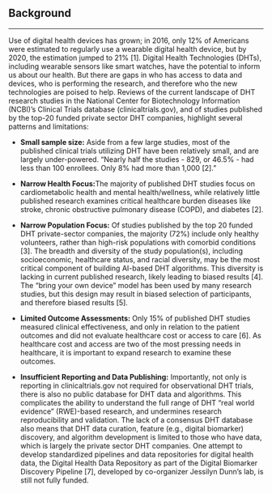 <html xmlns="http://www.w3.org/1999/xhtml" lang="en"><head>
<meta http-equiv="content-type" content="text/html; charset=UTF-8">
        <meta charset="UTF-8">
        <meta name="viewport" content="width=device-width, initial-scale=1.0">
        <title>Dlang ETC</title>
    </head>
    <body>
        <h2>Background</h2>
        <hr>
<p>Use of digital health devices has grown; in 2016, only 12% of Americans were estimated to
regularly use a wearable digital health device, but by 2020, the estimation jumped to 21% [1].
Digital Health Technologies (DHTs), including wearable sensors like smart watches, have the
potential to inform us about our health. But there are gaps in who has access to data and devices,
who is performing the research, and therefore who the new technologies are poised to help.
Reviews of the current landscape of DHT research studies in the National Center for
Biotechnology Information (NCBI)’s Clinical Trials database (clinicaltrials.gov), and of studies
published by the top-20 funded private sector DHT companies, highlight several patterns and
limitations:</p>
<ul>
    <li><p><b>Small sample size:</b> Aside from a few large studies, most of the published clinical trials
        utilizing DHT have been relatively small, and are largely under-powered. “Nearly half the
        studies - 829, or 46.5% - had less than 100 enrollees. Only 8% had more than 1,000 [2].”</p></li>
    <li><p><b>Narrow Health Focus:</b>The majority of published DHT studies focus on cardiometabolic
        health and mental health/wellness, while relatively little published research examines critical
        healthcare burden diseases like stroke, chronic obstructive pulmonary disease (COPD), and
        diabetes [2].</p></li>
    <li><p><b>Narrow Population Focus:</b> Of studies published by the top 20 funded DHT private-sector
        companies, the majority (72%) include only healthy volunteers, rather than high-risk
        populations with comorbid conditions [3]. The breadth and diversity of the study
        population(s), including socioeconomic, healthcare status, and racial diversity, may be the
        most critical component of building AI-based DHT algorithms. This diversity is lacking in
        current published research, likely leading to biased results [4]. The “bring your own device”
        model has been used by many research studies, but this design may result in biased selection
        of participants, and therefore biased results [5].</p></li>
    <li><p><b>Limited Outcome Assessments:</b> Only 15% of published DHT studies measured clinical
        effectiveness, and only in relation to the patient outcomes and did not evaluate healthcare cost
        or access to care [6]. As healthcare cost and access are two of the most pressing needs in
        healthcare, it is important to expand research to examine these outcomes.</p></li>
    <li><p><b>Insufficient Reporting and Data Publishing:</b> Importantly, not only is reporting in
        clinicaltrials.gov not required for observational DHT trials, there is also no public database for
        DHT data and algorithms. This complicates the ability to understand the full range of DHT
        “real world evidence” (RWE)-based research, and undermines research reproducibility and
        validation. The lack of a consensus DHT database also means that DHT data curation, feature
        (e.g., digital biomarker) discovery, and algorithm development is limited to those who have
        data, which is largely the private sector DHT companies. One attempt to develop standardized
        pipelines and data repositories for digital health data, the Digital Health Data Repository as
        part of the Digital Biomarker Discovery Pipeline [7], developed by co-organizer Jessilyn
        Dunn’s lab, is still not fully funded.
    </p></li>
</ul>
    
    
</body></html>